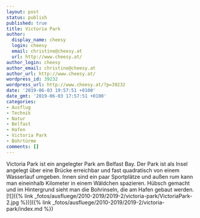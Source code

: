 ```yaml
---
layout: post
status: publish
published: true
title: Victoria Park
author:
  display_name: cheesy
  login: cheesy
  email: christine@cheesy.at
  url: http://www.cheesy.at/
author_login: cheesy
author_email: christine@cheesy.at
author_url: http://www.cheesy.at/
wordpress_id: 39232
wordpress_url: http://www.cheesy.at/?p=39232
date: '2019-06-03 19:57:51 +0100'
date_gmt: '2019-06-03 17:57:51 +0100'
categories:
- Ausflug
- Technik
- Natur
- Belfast
- Hafen
- Victoria Park
- Bohrtürme
comments: []
---
```

Victoria Park ist ein angelegter Park am Belfast Bay. Der Park ist als Insel angelegt über eine Brücke erreichbar und fast quadratisch von einem Wasserlauf umgeben. Innen sind ein paar Sportplätze und außen rum kann man eineinhalb Kilometer in einem Wäldchen spazieren. Hübsch gemacht und im Hintergrund sieht man die Bohrinseln, die am Hafen gebaut werden.
[![]({% link _fotos/ausfluege/2010-2019/2019-2/victoria-park/VictoriaPark-2.jpg %})]({% link _fotos/ausfluege/2010-2019/2019-2/victoria-park/index.md %})
